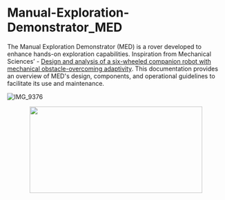 # Manual-Exploration-Demonstrator_MED
The Manual Exploration Demonstrator (MED) is a rover developed to enhance hands-on exploration capabilities. Inspiration from Mechanical Sciences’ - [Design and analysis of a six-wheeled companion robot with mechanical obstacle-overcoming adaptivity](https://ms.copernicus.org/articles/12/1115/2021/). This documentation provides an overview of MED's design, components, and operational guidelines to facilitate its use and maintenance.

![IMG_9376](https://github.com/user-attachments/assets/8327a3b1-5155-4a9e-af3e-ed5bbbbabbe0)

<div style="text-align: center;">
    <img src="https://github.com/user-attachments/assets/8327a3b1-5155-4a9e-af3e-ed5bbbbabbe0" width="400" height="200" />
</div>

